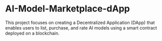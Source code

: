 # AI-Model-Marketplace-dApp
This project focuses on creating a Decentralized Application (DApp) that enables users to list, purchase, and rate AI models using a smart contract deployed on a blockchain. 
